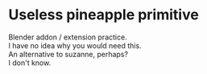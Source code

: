 # Useless pineapple primitive

Blender addon / extension practice.  
I have no idea why you would need this.  
An alternative to suzanne, perhaps?  
I don't know.  